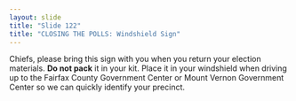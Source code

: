```yaml
---
layout: slide
title: "Slide 122"
title: "CLOSING THE POLLS: Windshield Sign"
---
```


Chiefs, please bring this sign with you when you return your election materials. **Do not pack** it in your kit. Place it in your windshield when driving up to the Fairfax County Government Center or Mount Vernon Government Center so we can quickly identify your precinct.
